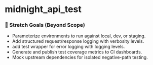 # midnight_api_test


### 🌟 Stretch Goals (Beyond Scope)
- Parameterize environments to run against local, dev, or staging.
- Add structured request/response logging with verbosity levels.
- add test wrapper for error logging with logging levels.
- Generate and publish test coverage metrics to CI dashboards.
- Mock upstream dependencies for isolated negative-path testing.